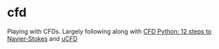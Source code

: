 # cfd
Playing with CFDs.  Largely following along with [CFD Python: 12 steps to Navier-Stokes](https://lorenabarba.com/blog/cfd-python-12-steps-to-navier-stokes/) and [uCFD](http://www.tonysaad.net/ucfd/)
